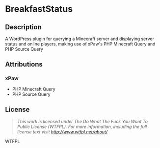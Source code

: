 # BreakfastStatus
## Description
A WordPress plugin for querying a Minecraft server and displaying server status and online players, making use of xPaw's PHP Minecraft Query and PHP Source Query

## Attributions
### xPaw
* PHP Minecraft Query
* PHP Source Query

## License
>*This work is licensed under The Do What The Fuck You Want To Public License (WTFPL).
>For more information, including the full license text visit http://www.wtfpl.net/about/*

<a href="http://www.wtfpl.net/"><img
       src="http://www.wtfpl.net/wp-content/uploads/2012/12/wtfpl-badge-4.png"
       width="80" height="15" alt="WTFPL" /></a>
